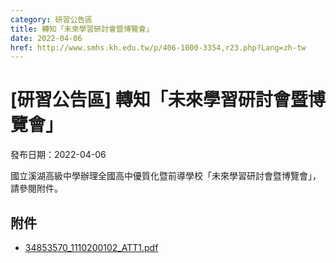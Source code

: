 ```yaml
---
category: 研習公告區
title: 轉知「未來學習研討會暨博覽會」
date: 2022-04-06
href: http://www.smhs.kh.edu.tw/p/406-1000-3354,r23.php?Lang=zh-tw
---
```


# [研習公告區] 轉知「未來學習研討會暨博覽會」

發布日期：2022-04-06

國立溪湖高級中學辦理全國高中優質化暨前導學校「未來學習研討會暨博覽會」，請參閱附件。

## 附件

- [34853570_1110200102_ATT1.pdf](https://www.smhs.kh.edu.tw/var/file/0/1000/attach/56/pta_3111_4687558_35800.pdf)

